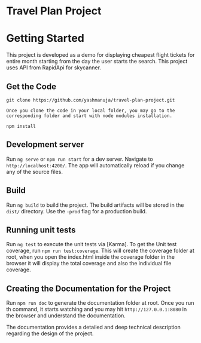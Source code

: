 # Travel Plan Project

# Getting Started

This project is developed as a demo for displaying cheapest flight tickets for entire month starting from the day the user starts the search. This project uses API from RapidApi for skycanner.

## Get the Code
```
git clone https://github.com/yashmanuja/travel-plan-project.git

Once you clone the code in your local folder, you may go to the corresponding folder and start with node modules installation.

npm install
```

## Development server

Run `ng serve` or `npm run start` for a dev server. Navigate to `http://localhost:4200/`. The app will automatically reload if you change any of the source files.

## Build

Run `ng build` to build the project. The build artifacts will be stored in the `dist/` directory. Use the `-prod` flag for a production build.

## Running unit tests

Run `ng test` to execute the unit tests via [Karma].
To get the Unit test coverage, run `npm run test:coverage`. This will create the coverage folder at root, when you open the index.html inside the coverage folder in the browser it will display the total coverage and also the individual file coverage.

## Creating the Documentation for the Project

Run `npm run doc` to generate the documentation folder at root. Once you run th command, it starts watching and you may hit `http://127.0.0.1:8080` in the browser and understand the documentation.

The documentation provides a detailed and deep technical description regarding the design of the project. 